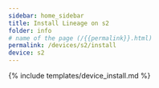 ```yaml
---
sidebar: home_sidebar
title: Install Lineage on s2
folder: info
# name of the page (/{{permalink}}.html)
permalink: /devices/s2/install
device: s2
---
```

{% include templates/device_install.md %}
